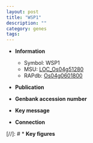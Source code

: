 ```yaml
---
layout: post
title: "WSP1"
description: ""
category: genes
tags: 
---
```


* **Information**  
    + Symbol: WSP1  
    + MSU: [LOC_Os04g51280](http://rice.uga.edu/cgi-bin/ORF_infopage.cgi?orf=LOC_Os04g51280)  
    + RAPdb: [Os04g0601800](http://rapdb.dna.affrc.go.jp/viewer/gbrowse_details/irgsp1?name=Os04g0601800)  

* **Publication**  

* **Genbank accession number**  

* **Key message**  

* **Connection**  

[//]: # * **Key figures**  


